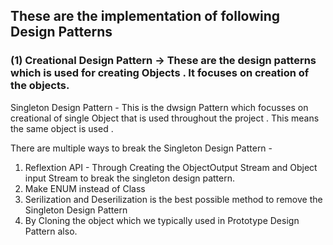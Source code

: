 ## These are the implementation of following Design Patterns

### (1) Creational Design Pattern -> These are the design patterns which is used for creating Objects . It focuses on creation of the objects.

    
Singleton Design Pattern - This is the dwsign Pattern which focusses on creational of single Object that is used throughout the project . This means the same object is used .
   
There are multiple ways to break the Singleton Design Pattern - 
1) Reflextion API - Through Creating the ObjectOutput Stream and Object input Stream to break the singleton design pattern.
2) Make ENUM instead of Class
3) Serilization and Deserilization is the best possible method to remove the Singleton Design Pattern
4) By Cloning the object which we typically used in Prototype Design Pattern also.
